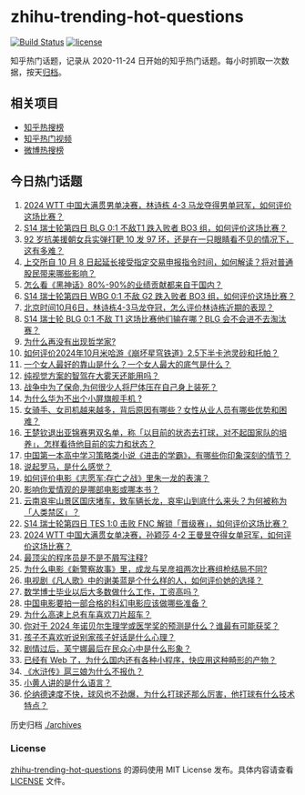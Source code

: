# zhihu-trending-hot-questions

[![Build Status](https://github.com/justjavac/zhihu-trending-hot-questions/workflows/ci/badge.svg?branch=master)](https://github.com/justjavac/zhihu-trending-hot-questions/actions)
[![license](https://img.shields.io/github/license/justjavac/zhihu-trending-hot-questions)](https://github.com/justjavac/zhihu-trending-hot-questions/blob/master/LICENSE)

知乎热门话题，记录从 2020-11-24
日开始的知乎热门话题。每小时抓取一次数据，按天[归档](./archives)。

## 相关项目

- [知乎热搜榜](https://github.com/justjavac/zhihu-trending-top-search)
- [知乎热门视频](https://github.com/justjavac/zhihu-trending-hot-video)
- [微博热搜榜](https://github.com/justjavac/weibo-trending-hot-search)

## 今日热门话题

<!-- BEGIN -->
<!-- 最后更新时间 Mon Oct 07 2024 01:19:43 GMT+0800 (China Standard Time) -->

1. [2024 WTT 中国大满贯男单决赛，林诗栋 4-3 马龙夺得男单冠军，如何评价这场比赛？](https://www.zhihu.com/question/760530394)
1. [S14 瑞士轮第四日 BLG 0:1 不敌T1 跌入败者 BO3 组，如何评价这场比赛？](https://www.zhihu.com/question/761445943)
1. [92 岁抗美援朝女兵实弹打靶 10 发 97 环，还是在一只眼睛看不见的情况下，这有多难？](https://www.zhihu.com/question/756505024)
1. [上交所自 10 月 8 日起延长接受指定交易申报指令时间，如何解读？将对普通股民带来哪些影响？](https://www.zhihu.com/question/761469566)
1. [怎么看《黑神话》80%-90%的业绩贡献都来自于国内？](https://www.zhihu.com/question/749514853)
1. [S14 瑞士轮第四日 WBG 0:1 不敌 G2 跌入败者 BO3 组，如何评价这场比赛？](https://www.zhihu.com/question/762600877)
1. [北京时间10月6日，林诗栋4-3马龙夺冠，怎么评价林诗栋近期的表现？](https://www.zhihu.com/question/761495478)
1. [S14 瑞士轮 BLG 0:1 不敌 T1 这场比赛他们输在哪？BLG 会不会进不去淘汰赛？](https://www.zhihu.com/question/762052820)
1. [为什么再没有出现哲学家?](https://www.zhihu.com/question/752212265)
1. [如何评价2024年10月米哈游《崩坏星穹铁道》2.5下半卡池灵砂和托帕？](https://www.zhihu.com/question/708489743)
1. [一个女人最好的靠山是什么？一个女人最大的底气是什么？](https://www.zhihu.com/question/725444427)
1. [纯视觉方案的智驾在大雾天还能用吗？](https://www.zhihu.com/question/667652717)
1. [战争中为了保命,为何很少人将尸体压在自己身上装死？](https://www.zhihu.com/question/629160901)
1. [为什么华为不出个小屏旗舰手机 ?](https://www.zhihu.com/question/648552952)
1. [女骑手、女司机越来越多，背后原因有哪些？女性从业人员有哪些优势和困难？](https://www.zhihu.com/question/756387411)
1. [王楚钦退出亚锦赛男双名单，称「以目前的状态去打球，对不起国家队的培养」，怎样看待他目前的实力和状态？](https://www.zhihu.com/question/757024555)
1. [中国第一本高中学习策略类小说《进击的学霸》，有哪些你印象深刻的情节？](https://www.zhihu.com/question/667799938)
1. [说起罗马，是什么感觉？](https://www.zhihu.com/question/357856138)
1. [如何评价电影《志愿军:存亡之战》里朱一龙的表演？](https://www.zhihu.com/question/725561926)
1. [影响你爱情观的是哪部电影或哪本书？](https://www.zhihu.com/question/654039540)
1. [云南哀牢山景区国庆堵车，致车辆长龙，哀牢山到底什么来头？为何被称为「人类禁区」？](https://www.zhihu.com/question/749507297)
1. [S14 瑞士轮第四日 TES 1:0 击败 FNC 解锁「晋级赛」，如何评价这场比赛？](https://www.zhihu.com/question/760783811)
1. [2024 WTT 中国大满贯女单决赛，孙颖莎 4-2 王曼昱夺得女单冠军，如何评价这场比赛？](https://www.zhihu.com/question/760488222)
1. [最顶尖的程序员是不是不屑写注释?](https://www.zhihu.com/question/689851864)
1. [为什么电影《新警察故事》里，成龙与吴彦祖两次比赛组枪结局不同?](https://www.zhihu.com/question/404292608)
1. [电视剧《凡人歌》中的谢美蓝是个什么样的人，如何评价她的选择？](https://www.zhihu.com/question/666131705)
1. [数学博士毕业以后大多数做什么工作，工资高吗？](https://www.zhihu.com/question/350427239)
1. [中国电影要拍一部合格的科幻电影应该做哪些准备？](https://www.zhihu.com/question/24442619)
1. [为什么高速上总有车喜欢刀片超车？](https://www.zhihu.com/question/667675868)
1. [你对于 2024 年诺贝尔生理学或医学奖的预测是什么？谁最有可能获奖？](https://www.zhihu.com/question/666086080)
1. [孩子不喜欢听说别家孩子好话是什么心理？](https://www.zhihu.com/question/665845621)
1. [剧情过后，芙宁娜最后在民众心中是什么形象？](https://www.zhihu.com/question/649731443)
1. [已经有 Web 了，为什么国内还有各种小程序，快应用这种畸形的产物？](https://www.zhihu.com/question/725620450)
1. [《水浒传》扈三娘为什么不报仇？](https://www.zhihu.com/question/666600939)
1. [小黄人讲的是什么语言？](https://www.zhihu.com/question/30830614)
1. [伦纳德速度不快，球风也不劲爆，为什么打球还那么厉害，他打球有什么技术特点？](https://www.zhihu.com/question/355435294)

<!-- END -->

历史归档 [./archives](./archives)

### License

[zhihu-trending-hot-questions](https://github.com/justjavac/zhihu-trending-hot-questions)
的源码使用 MIT License 发布。具体内容请查看 [LICENSE](./LICENSE) 文件。
